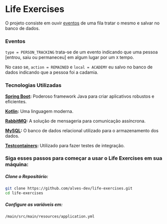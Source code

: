 # Life Exercises

O projeto consiste em ouvir [eventos](https://github.com/alves-dev/life/tree/main/events#person_tracking-routing_key---person_tracking) 
de uma fila tratar o mesmo e salvar no banco de dados.

### Eventos
`type = PERSON_TRACKING` trata-se de um evento indicando que uma pessoa [entrou, saiu ou permaneceu] em algum lugar por um `X` tempo.

No caso se, `action = REMAINED` e `local = ACADEMY` eu salvo no banco de dados indicando que a pessoa foi a cadamia.

### Tecnologias Utilizadas
__[Spring Boot](https://spring.io/projects/spring-boot):__ Poderoso framework Java para criar aplicativos robustos e eficientes.

__[Kotlin](https://kotlinlang.org/):__ Uma linguagem moderna.

__[RabbitMQ](https://rabbitmq-website.pages.dev/):__ A solução de mensageria para comunicação assíncrona.

__[MySQL](https://www.mysql.com/):__ O banco de dados relacional utilizado para o armazenamento dos dados.

__[Testcontainers](https://testcontainers.com/):__ Utilizado para fazer testes de integração.


### Siga esses passos para começar a usar o Life Exercises em sua máquina:

##### Clone o Repositório:
```bash
git clone https://github.com/alves-dev/life-exercises.git
cd life-exercises
```

##### Configure as variáveis em:
`/main/src/main/resources/application.yml`